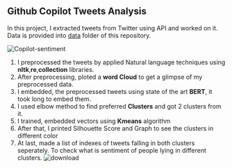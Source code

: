 ## Github Copilot Tweets Analysis
In this project, I extracted tweets from Twitter using API and worked on it. Data is provided into [data](https://github.com/Prasantkumar987/Natural_Language_Processing_using_Tensorflow/tree/main/Github_Copilot_Tweets_Analysis/data) folder of this repository. 

![Copilot-sentiment](https://user-images.githubusercontent.com/54981696/129315573-6110e003-4131-4470-af4e-331101f5809d.png)

1. I preprocessed the tweets by applied Natural language techniques using **nltk**,**re**,**collection** libraries.
2. After preprocessing, ploted a **word Cloud** to get a glimpse of my preprocessed data.
3. I embedded, the preprocessed tweets using state of the art **BERT**, it took long to embed them.
4. I used elbow method to find preferred **Clusters** and got 2 clusters from it.
5. I trained, embedded vectors using **Kmeans** algorithm 
6. After that, I printed Silhouette Score and Graph to see the clusters in different color
7. At last, made a list of indexes of tweets falling in both clusters seperately. To check what is sentiment of people lying in different clusters. 
![download](https://user-images.githubusercontent.com/54981696/129322671-4b04a5d1-4632-4832-b9b0-253922457a41.png)

